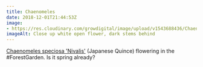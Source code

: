 ```yaml
---
title: Chaenomeles
date: 2018-12-01T21:44:53Z
image: 
- https://res.cloudinary.com/growdigital/image/upload/v1543688436/Chaenomeles-speciosa-Nivalis-flower-F5EA6F08.jpg
imageAlt: Close up white open flower, dark stems behind
---
```


[Chaenomeles speciosa 'Nivalis'](https://www.rhs.org.uk/Plants/99751/Chaenomeles-speciosa-Nivalis/Details) (Japanese Quince) flowering in the #ForestGarden. Is it spring already?
